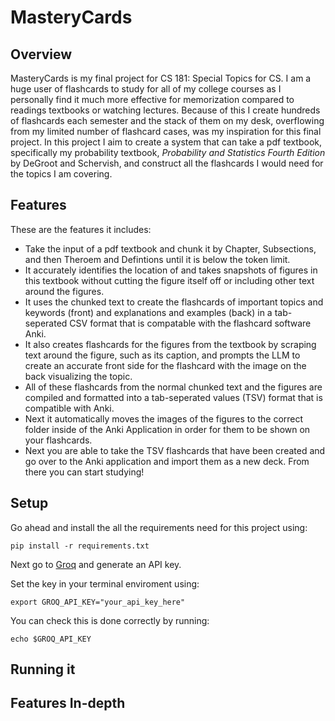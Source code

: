 # MasteryCards

## Overview
MasteryCards is my final project for CS 181: Special Topics for CS. I am a huge user of flashcards to study for all of my college courses as I personally find it much more effective for memorization compared to readings textbooks or watching lectures. Because of this I create hundreds of flashcards each semester and the stack of them on my desk, overflowing from my limited number of flashcard cases, was my inspiration for this final project. In this project I aim to create a system that can take a pdf textbook, specifically my probability textbook, *Probability and Statistics Fourth Edition* by DeGroot and Schervish, and construct all the flashcards I would need for the topics I am covering.

## Features

These are the features it includes:
- Take the input of a pdf textbook and chunk it by Chapter, Subsections, and then Theroem and Defintions until it is below the token limit.
- It accurately identifies the location of and takes snapshots of figures in this textbook without cutting the figure itself off or including other text around the figures.
- It uses the chunked text to create the flashcards of important topics and keywords (front) and explanations and examples (back) in a tab-seperated CSV format that is compatable with the flashcard software Anki.
- It also creates flashcards for the figures from the textbook by scraping text around the figure, such as its caption, and prompts the LLM to create an accurate front side for the flashcard with the image on the back visualizing the topic.
- All of these flashcards from the normal chunked text and the figures are compiled and formatted into a tab-seperated values (TSV) format that is compatible with Anki.
- Next it automatically moves the images of the figures to the correct folder inside of the Anki Application in order for them to be shown on your flashcards.
- Next you are able to take the TSV flashcards that have been created and go over to the Anki application and import them as a new deck. From there you can start studying!

## Setup

Go ahead and install the all the requirements need for this project using:
```
pip install -r requirements.txt
```

Next go to [Groq](https://console.groq.com/keys) and generate an API key. 

Set the key in your terminal enviroment using:
```
export GROQ_API_KEY="your_api_key_here"
```

You can check this is done correctly by running:
```
echo $GROQ_API_KEY
```

## Running it

## Features In-depth

